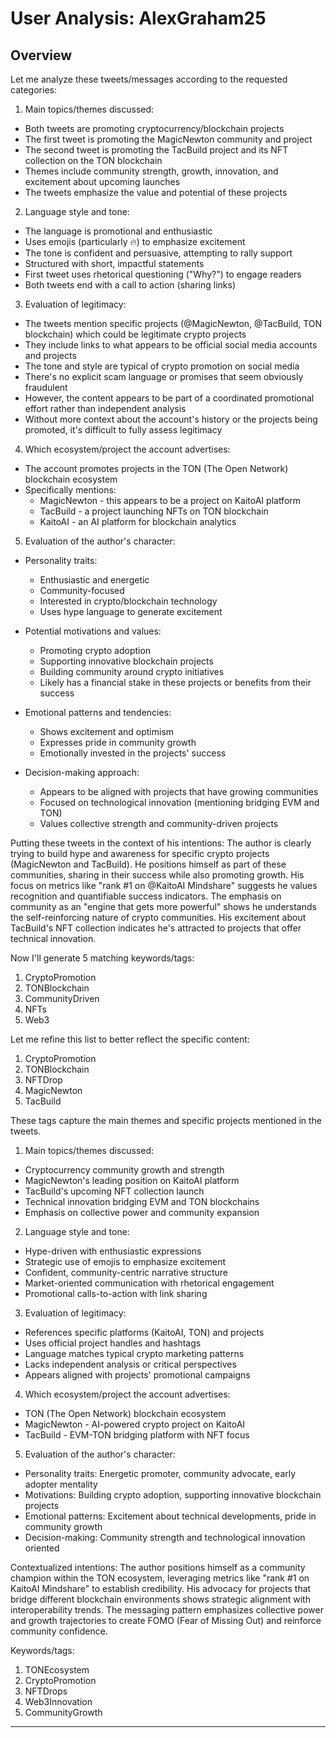 # User Analysis: AlexGraham25

## Overview

<think>
Let me analyze these tweets/messages according to the requested categories:

1. Main topics/themes discussed:
- Both tweets are promoting cryptocurrency/blockchain projects
- The first tweet is promoting the MagicNewton community and project
- The second tweet is promoting the TacBuild project and its NFT collection on the TON blockchain
- Themes include community strength, growth, innovation, and excitement about upcoming launches
- The tweets emphasize the value and potential of these projects

2. Language style and tone:
- The language is promotional and enthusiastic
- Uses emojis (particularly 🔥) to emphasize excitement
- The tone is confident and persuasive, attempting to rally support
- Structured with short, impactful statements
- First tweet uses rhetorical questioning ("Why?") to engage readers
- Both tweets end with a call to action (sharing links)

3. Evaluation of legitimacy:
- The tweets mention specific projects (@MagicNewton, @TacBuild, TON blockchain) which could be legitimate crypto projects
- They include links to what appears to be official social media accounts and projects
- The tone and style are typical of crypto promotion on social media
- There's no explicit scam language or promises that seem obviously fraudulent
- However, the content appears to be part of a coordinated promotional effort rather than independent analysis
- Without more context about the account's history or the projects being promoted, it's difficult to fully assess legitimacy

4. Which ecosystem/project the account advertises:
- The account promotes projects in the TON (The Open Network) blockchain ecosystem
- Specifically mentions:
  - MagicNewton - this appears to be a project on KaitoAI platform
  - TacBuild - a project launching NFTs on TON blockchain
  - KaitoAI - an AI platform for blockchain analytics

5. Evaluation of the author's character:
- Personality traits:
  - Enthusiastic and energetic
  - Community-focused
  - Interested in crypto/blockchain technology
  - Uses hype language to generate excitement

- Potential motivations and values:
  - Promoting crypto adoption
  - Supporting innovative blockchain projects
  - Building community around crypto initiatives
  - Likely has a financial stake in these projects or benefits from their success

- Emotional patterns and tendencies:
  - Shows excitement and optimism
  - Expresses pride in community growth
  - Emotionally invested in the projects' success

- Decision-making approach:
  - Appears to be aligned with projects that have growing communities
  - Focused on technological innovation (mentioning bridging EVM and TON)
  - Values collective strength and community-driven projects

Putting these tweets in the context of his intentions:
The author is clearly trying to build hype and awareness for specific crypto projects (MagicNewton and TacBuild). He positions himself as part of these communities, sharing in their success while also promoting growth. His focus on metrics like "rank #1 on @KaitoAI Mindshare" suggests he values recognition and quantifiable success indicators. The emphasis on community as an "engine that gets more powerful" shows he understands the self-reinforcing nature of crypto communities. His excitement about TacBuild's NFT collection indicates he's attracted to projects that offer technical innovation.

Now I'll generate 5 matching keywords/tags:
1. CryptoPromotion
2. TONBlockchain
3. CommunityDriven
4. NFTs
5. Web3

Let me refine this list to better reflect the specific content:
1. CryptoPromotion
2. TONBlockchain
3. NFTDrop
4. MagicNewton
5. TacBuild

These tags capture the main themes and specific projects mentioned in the tweets.
</think>

1. Main topics/themes discussed:
- Cryptocurrency community growth and strength
- MagicNewton's leading position on KaitoAI platform
- TacBuild's upcoming NFT collection launch
- Technical innovation bridging EVM and TON blockchains
- Emphasis on collective power and community expansion

2. Language style and tone:
- Hype-driven with enthusiastic expressions
- Strategic use of emojis to emphasize excitement
- Confident, community-centric narrative structure
- Market-oriented communication with rhetorical engagement
- Promotional calls-to-action with link sharing

3. Evaluation of legitimacy:
- References specific platforms (KaitoAI, TON) and projects
- Uses official project handles and hashtags
- Language matches typical crypto marketing patterns
- Lacks independent analysis or critical perspectives
- Appears aligned with projects' promotional campaigns

4. Which ecosystem/project the account advertises:
- TON (The Open Network) blockchain ecosystem
- MagicNewton - AI-powered crypto project on KaitoAI
- TacBuild - EVM-TON bridging platform with NFT focus

5. Evaluation of the author's character:
- Personality traits: Energetic promoter, community advocate, early adopter mentality
- Motivations: Building crypto adoption, supporting innovative blockchain projects
- Emotional patterns: Excitement about technical developments, pride in community growth
- Decision-making: Community strength and technological innovation oriented

Contextualized intentions:
The author positions himself as a community champion within the TON ecosystem, leveraging metrics like "rank #1 on KaitoAI Mindshare" to establish credibility. His advocacy for projects that bridge different blockchain environments shows strategic alignment with interoperability trends. The messaging pattern emphasizes collective power and growth trajectories to create FOMO (Fear of Missing Out) and reinforce community confidence.

Keywords/tags:
1. TONEcosystem
2. CryptoPromotion
3. NFTDrops
4. Web3Innovation
5. CommunityGrowth
---
